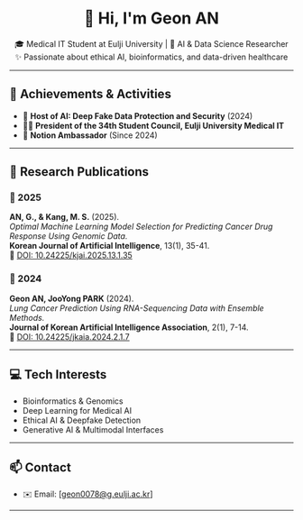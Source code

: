 <h1 align="center">👋 Hi, I'm Geon AN</h1>

<p align="center">
  🎓 Medical IT Student at Eulji University | 🧠 AI & Data Science Researcher <br>
  ✨ Passionate about ethical AI, bioinformatics, and data-driven healthcare
</p>

---

## 🏅 Achievements & Activities

- 🧠 **Host of AI: Deep Fake Data Protection and Security** (2024)
- 🧑‍💼 **President of the 34th Student Council, Eulji University Medical IT**
- 📝 **Notion Ambassador** (Since 2024)

---

## 🧪 Research Publications

### 📄 2025  
**AN, G., & Kang, M. S.** (2025).  
_Optimal Machine Learning Model Selection for Predicting Cancer Drug Response Using Genomic Data._  
**Korean Journal of Artificial Intelligence**, 13(1), 35-41.  
🔗 [DOI: 10.24225/kjai.2025.13.1.35](https://doi.org/10.24225/kjai.2025.13.1.35)

### 📄 2024  
**Geon AN, JooYong PARK** (2024).  
_Lung Cancer Prediction Using RNA-Sequencing Data with Ensemble Methods._  
**Journal of Korean Artificial Intelligence Association**, 2(1), 7-14.  
🔗 [DOI: 10.24225/jkaia.2024.2.1.7](https://doi.org/10.24225/jkaia.2024.2.1.7)

---

## 💻 Tech Interests

- Bioinformatics & Genomics  
- Deep Learning for Medical AI  
- Ethical AI & Deepfake Detection  
- Generative AI & Multimodal Interfaces  

---

## 📫 Contact

- ✉️ Email: [geon0078@g.eulji.ac.kr]
  
---
